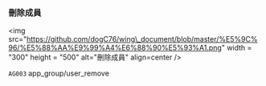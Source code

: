 ### 刪除成員





&lt;img src="https://github.com/dogC76/wing\_document/blob/master/%E5%9C%96/%E5%88%AA%E9%99%A4%E6%88%90%E5%93%A1.png" width = "300" height = "500" alt="刪除成員" align=center /&gt;  



`AG003` app\_group/user\_remove

